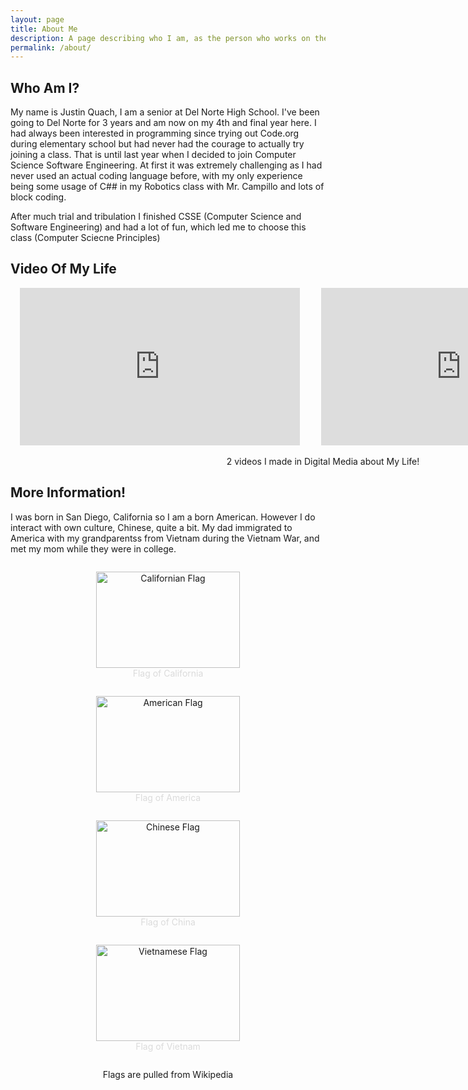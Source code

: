 ```yaml
---
layout: page
title: About Me
description: A page describing who I am, as the person who works on the repository while at Del Norte High School
permalink: /about/
---
```


## Who Am I?


My name is Justin Quach, I am a senior at Del Norte High School. I've been going to Del Norte for 3 years and am now on my 4th and final year here. I had always been interested in programming since trying out Code.org during elementary school but had never had the courage to actually try joining a class. That is until last year when I decided to join Computer Science Software Engineering. At first it was extremely challenging as I had never used an actual coding language before, with my only experience being some usage of C## in my Robotics class with Mr. Campillo and lots of block coding. 

After much trial and tribulation I finished CSSE (Computer Science and Software Engineering) and had a lot of fun, which led me to choose this class (Computer Sciecne Principles)

## Video Of My Life


<div style="margin-inline:auto; width: 1000px">
    <iframe width="448" height="252" src="https://www.youtube.com/embed/muqDpZZ9mp8" title="My Life" frameborder="0" allow="accelerometer; autoplay; clipboard-write; encrypted-media; gyroscope; picture-in-picture; web-share" referrerpolicy="strict-origin-when-cross-origin" allowfullscreen></iframe>
    <iframe width="448" height="252" src="https://www.youtube.com/embed/EThTgQgyhms" title="My Life Project" frameborder="0" allow="accelerometer; autoplay; clipboard-write; encrypted-media; gyroscope; picture-in-picture; web-share" referrerpolicy="strict-origin-when-cross-origin" allowfullscreen></iframe>
    <p style="text-align: center; margin-bottom: auto">2 videos I made in Digital Media about My Life!</p>
</div>

## More Information!

I was born in San Diego, California so I am a born American. However I do interact with own culture, Chinese, quite a bit. My dad immigrated to America with my grandparentss from Vietnam during the Vietnam War, and met my mom while they were in college. 

<div style="text-align:center">
    <figure>
        <img src="{{site.baseurl}}/images/Flag_of_California.png" alt="Californian Flag" width="230px" height="154px">
        <figcaption>Flag of California</figcaption>
    </figure>
    <figure>
        <img src="{{site.baseurl}}/images/Flag_of_the_United_States.png" alt="American Flag" width="230px" height="154px">
        <figcaption>Flag of America</figcaption>
    </figure>
    <figure>
        <img src="{{site.baseurl}}/images/Flag_of_China.png" alt="Chinese Flag" width="230px" height="154px">
        <figcaption>Flag of China</figcaption>
    </figure>
    <figure>
        <img src="{{site.baseurl}}/images/Flag_of_Vietnam.png" alt="Vietnamese Flag" width="230px" height="154px">
        <figcaption>Flag of Vietnam</figcaption>
    </figure>
    <p>Flags are pulled from Wikipedia</p>
</div>

<style>
    img, iframe {
        margin-left: 15px;
        margin-right: 15px;
    }
    figcaption {
        color: #dbdbdb;
    }
    figure {
        display:inline-block;
    }
</style>